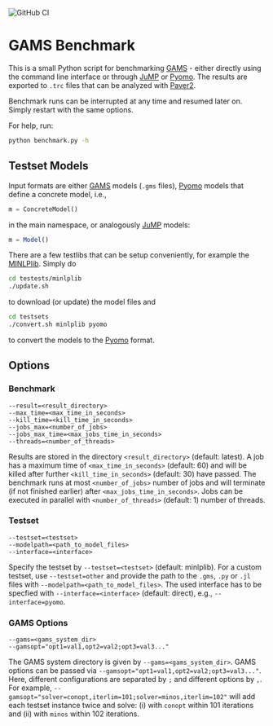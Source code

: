 ![GitHub CI](https://github.com/renkekuhlmann/gams-benchmark/workflows/GitHub%20CI/badge.svg)

# GAMS Benchmark

This is a small Python script for benchmarking [GAMS] -
either directly using the command line interface or through [JuMP] or [Pyomo].
The results are exported to `.trc` files that can be analyzed with [Paver2].

Benchmark runs can be interrupted at any time and resumed later on. Simply restart
with the same options.

For help, run:
```bash
python benchmark.py -h
```

## Testset Models

Input formats are either [GAMS] models (`.gms` files), [Pyomo] models that define
a concrete model, i.e.,
```python
m = ConcreteModel()
```
in the main namespace, or analogously [JuMP] models:
```julia
m = Model()
```

There are a few testlibs that can be setup conveniently, for example the
[MINLPlib]. Simply do
```bash
cd testests/minlplib
./update.sh
```
to download (or update) the model files and
```bash
cd testsets
./convert.sh minlplib pyomo
```
to convert the models to the [Pyomo] format.


## Options

### Benchmark

```
--result=<result_directory>
--max_time=<max_time_in_seconds>
--kill_time=<kill_time_in_seconds>
--jobs_max=<number_of_jobs>
--jobs_max_time=<max_jobs_time_in_seconds>
--threads=<number_of_threads>
```
Results are stored in the directory `<result_directory>` (default: latest). A
job has a maximum time of `<max_time_in_seconds>` (default: 60) and will be
killed after further `<kill_time_in_seconds>` (default: 30) have passed. The
benchmark runs at most `<number_of_jobs>` number of jobs and will terminate (if
not finished earlier) after `<max_jobs_time_in_seconds>`. Jobs can be executed
in parallel with `<number_of_threads>` (default: 1) number of threads.

### Testset

```
--testset=<testset>
--modelpath=<path_to_model_files>
--interface=<interface>
```
Specify the testset by `--testset=<testset>` (default: minlplib). For a custom
testset, use `--testset=other` and provide the path to the `.gms`, `.py` or
`.jl` files with `--modelpath=<path_to_model_files>`. The used interface has to
be specfied with `--interface=<interface>` (default: direct), e.g.,
`--interface=pyomo`.

### GAMS Options

```
--gams=<gams_system_dir>
--gamsopt="opt1=val1,opt2=val2;opt3=val3..."
```
The GAMS system directory is given by `--gams=<gams_system_dir>`. GAMS options
can be passed via `--gamsopt="opt1=val1,opt2=val2;opt3=val3..."`. Here, different
configurations are separated by `;` and different options by `,`. For example,
`--gamsopt="solver=conopt,iterlim=101;solver=minos,iterlim=102"` will add each
testset instance twice and solve: (i) with `conopt` within 101 iterations and (ii)
with `minos` within 102 iterations.


[GAMS]: https://www.gams.com/
[JuMP]: https://github.com/JuliaOpt/JuMP.jl
[Pyomo]: https://github.com/Pyomo/pyomo
[MINLPlib]: http://www.minlplib.org/
[Paver2]: https://github.com/coin-or/Paver

